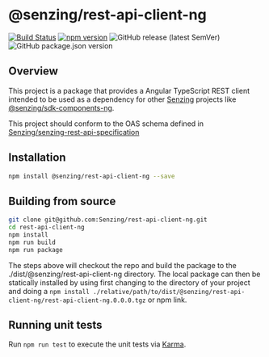 # @senzing/rest-api-client-ng

[![Build Status](https://travis-ci.com/Senzing/rest-api-client-ng.svg?branch=master)](https://travis-ci.com/Senzing/rest-api-client-ng)
[![npm version](https://badge.fury.io/js/%40senzing%2Frest-api-client-ng.svg)](https://badge.fury.io/js/%40senzing%2Frest-api-client-ng)
![GitHub release (latest SemVer)](https://img.shields.io/github/v/release/senzing/rest-api-client-ng?color=%2300c4ff&logo=latest%20tag)
![GitHub package.json version](https://img.shields.io/github/package-json/v/senzing/rest-api-client-ng?color=orange&logo=latest&logoColor=blue)

## Overview

This project is a package that provides a Angular TypeScript REST client intended to be used as a dependency for other [Senzing](https://senzing.com/senzing-api/) projects like [@senzing/sdk-components-ng](https://www.npmjs.com/package/@senzing/sdk-components-ng]).

This project should conform to the OAS schema defined in [Senzing/senzing-rest-api-specification](https://github.com/Senzing/senzing-rest-api-specification/blob/master/senzing-rest-api.yaml)

## Installation

```bash
npm install @senzing/rest-api-client-ng --save
```

## Building from source

```bash
git clone git@github.com:Senzing/rest-api-client-ng.git
cd rest-api-client-ng
npm install
npm run build
npm run package
```

The steps above will checkout the repo and build the package to the ./dist/@senzing/rest-api-client-ng directory. The local package can then be statically installed by using first changing to the directory of your project and doing a `npm install ./relative/path/to/dist/@senzing/rest-api-client-ng/rest-api-client-ng.0.0.0.tgz` or npm link.

## Running unit tests

Run `npm run test` to execute the unit tests via [Karma](https://karma-runner.github.io).